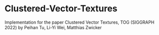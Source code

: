 # Clustered-Vector-Textures
Implementation for the paper Clustered Vector Textures, TOG (SIGGRAPH 2022) by Peihan Tu, Li-Yi Wei, Matthias Zwicker

